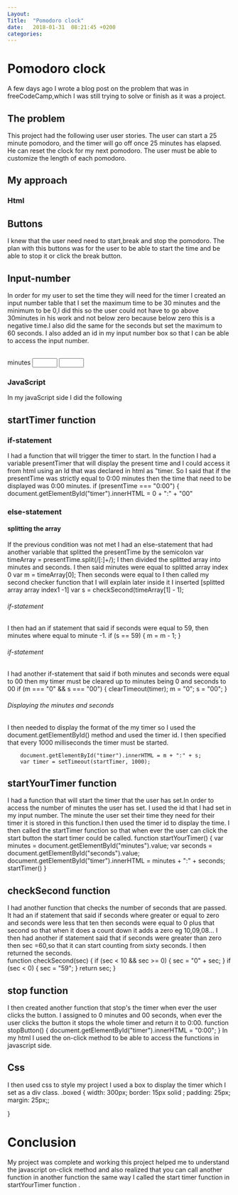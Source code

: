 ```yaml
---
Layout: 
Title:  "Pomodoro clock"
date:   2018-01-31  08:21:45 +0200
categories: 
---
```

# Pomodoro clock
A few days ago I wrote a blog post on the problem that was in freeCodeCamp,which I was still trying to solve or finish as it was a project.
## The problem
This project had the following user user stories.
The user can start a 25 minute pomodoro, and the timer will go off once 25 minutes has elapsed.
He can reset the clock for my next pomodoro.
The user must be able to customize the length of each pomodoro.
## My approach
### Html
## Buttons
I knew that the user need need to start,break and stop the pomodoro.
The plan with this buttons was for the user to be able to start the time and be able to stop it or click the break button.
## Input-number
In order for my user to set the time they will need for the timer I created an input number table that I set the maximum time to be 30 minutes and the minimum to be 0,I did this so the user could not have to go above 30minutes in his work and not below zero because below zero this is a negative time.I also did the same for the seconds but set the maximum to 60 seconds.
I also added an id in my input number box so that I can be able to access the input number.

<td>
        <br> minutes
        <input type="number" min="0" max="30" id="minutes"></td>
      <td><input type="number" min="0" max="60" id="seconds"></td>

</td>

### JavaScript
In my javaScript side I did the following
## startTimer function
### if-statement
I had a function that will trigger the timer to start.
In the function I had a variable presentTimer that will display the present time and I could access it from html using an Id that was declared in html as "timer.
So I said that if the presentTime was strictly equal to   0:00 minutes then the time that need to be displayed was  0:00 minutes.
 if (presentTime === "0:00") {
        document.getElementById("timer").innerHTML = 0 + ":" + "00"
### else-statement
#### splitting the array
If the previous condition was not met I had an else-statement that had another variable that splitted the presentTime by the semicolon
var timeArray = presentTime.split(/[:]+/);
I then divided the splitted array into minutes and seconds.
I then said minutes were equal to splitted array index 0
 var m = timeArray[0];
Then seconds were equal to I then called my second checker function that I will explain later inside it I inserted [splitted array array index1 -1]
var s = checkSecond(timeArray[1] - 1);
###### if-statement
I then had an if statement that said if seconds were equal to 59, then minutes where equal to minute -1.
 if (s == 59) {
          m = m - 1;
        }
###### if-statement
I had another if-statement that said if both minutes and seconds were equal to 00 then my timer must be cleared up to minutes being 0 and seconds to 00
   if (m === "0" && s === "00") {
          clearTimeout(timer);
          m = "0";
          s = "00";
        }
###### Displaying the minutes and seconds
I then needed to display the format of the my timer so I used the document.getElementById() method and used the timer id.
I then specified that every 1000 milliseconds the timer must be started. 

        document.getElementById("timer").innerHTML = m + ":" + s;
        var timer = setTimeout(startTimer, 1000);

## startYourTimer function
I had a function that will start the timer that the user has set.In order to access the number of minutes the user has set. I used the id that I had set in my input number.
The minute the user set their time they need for their timer it is stored in this function.I then used the timer id to display the time.
I then called the startTimer function so that when ever the user can click the start button the start timer could be called.
   function startYourTimer() {
      var minutes = document.getElementById("minutes").value;
      var seconds = document.getElementById("seconds").value;
      document.getElementById("timer").innerHTML = minutes + ":" + seconds;
      startTimer()
    }                                                                                              
## checkSecond function
I had another function that checks the number of seconds that are passed.
It had an if statement that said if seconds where greater or equal to zero and seconds were less that ten then seconds were equal to 0 plus that second so that when it does a count down it adds a zero eg 10,09,08...
I then had another if statement said that if seconds were greater than zero then sec =60,so that it can start counting from sixty seconds.
I then returned the seconds.                                                              
function checkSecond(sec) {
      if (sec < 10 && sec >= 0) {
        sec = "0" + sec;
      }
      if (sec < 0) {
        sec = "59";
      }
      return sec;
    }  
## stop function
  I then created another function that stop's the timer when ever the user clicks the button. I  assigned to 0 minutes and 00 seconds, when ever the user clicks the button it stops the whole timer and return it to 0:00.
        function stopButton() {
      document.getElementById("timer").innerHTML = "0:00";
    }
                                                                                          In my html I used the on-click method to be able to access the functions in javascript side.
## Css
I then used css to style my project I used a box to display the timer which I set as a div class.
.boxed {
width: 300px;
    border: 15px solid ;
    padding: 25px;
    margin: 25px;;

}                                
# Conclusion 
My project was complete and working this project helped me to understand the javascript on-click method and also realized that you can call another function in another function the same way I called the start timer function in  startYourTimer function .                                                                                                                                                                                                                                                                                                                                                                                                                                                                                                                                                                                                                                                                                                                                                                                                                                                                                                                                                                                                                                                                                                                                                                                                                                                                                                                                                                                                                                                                                                                                                                                                                                                                                                                                                                                                                                                                                                                                                                                                                                                                                                                                                                                                                                                                                                                                                                                                                                                                                                                                                                                                                                                                                                                                                                                                                                                                                                                                                                                                                                                                                                                                                                                                                                                                                                                                                                                                                                                                                                                                                                                                                                                                                                                                                                                                                                                                                                                                                                                                                                                                                                                                                                                                                                                                                                                                                                                                                                                                                                                                                                                                                                                                                                                                                                                                                                                                                                                                                                                                                                                                                                                                                                                                                                                                                                                                                                                                                                                                                                                                                                                                                                                                                                                                                                                                                                                                                                                                                                                                                                                                                                                                                                                                                                                                                                                                                                                                                                                                                                                                                                                                                                                                                                                                                                                                                                                                                                                                                                                                                                                                                                                                                                                                                                                                                                                                                                                                                                                                                                                                                                                                                                                                                                                                                                                                                                                                                                                                                                                                                                                                                                                                                                                                                                                                                                                                                                                                                                                                                                                                                                                                                                                                                                                                                                                                                                                                                                                                                                                                                                                                                                                                                                                                                                                                                                                                                                                                                                                                                                                                                                                                                                                                                                                                                                                                                                                                                                                                                                                                                                                                                                                                                                                                                                                                                                                                                                                                                                                                                                                                                                                                                                                                                                                                                                                                                                                                                                                                                                                                                                                                                                                                                                                                                                                                                                                                                                                                                                                                                                                                                                                                                                                                                                                                                                                                                                                                                                                                                                                                                                                                                                                                                                                                                                                                                                                                                                                                                                                                                                                                                                                                                                                                                                                                                                                                                                                                                                                                                                                                                                                                                                                                                                                                                                                                                                                                                                                                                                                                                                                                                                                                                                                                                                                                                                                                                                                                                                                                                                                                                                                                                                                                                                                                                                                                                                                                                                                                                                                                                                                                                                                                                                                                                                                                                                                                                                                                                                                                                                                                                                                                                                                                                                                                                                                                                                                                                                                                                                                                                                                                                                                                                                                                                                                                                                                                                                                                                                                                                                                                                                                                                                                                                                                                                                                                                                                                                                                                                                                                                                                                                                                                                                                                                                                                                                                                                                                                 